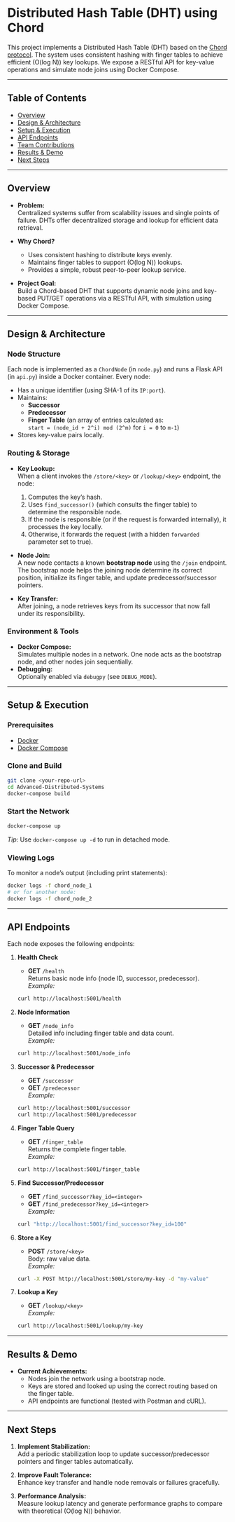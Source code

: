 # Distributed Hash Table (DHT) using Chord

This project implements a Distributed Hash Table (DHT) based on the [Chord protocol](http://pdos.lcs.mit.edu/chord/). The system uses consistent hashing with finger tables to achieve efficient \(O(log N)\) key lookups. We expose a RESTful API for key-value operations and simulate node joins using Docker Compose.

---

## Table of Contents

- [Overview](#overview)
- [Design & Architecture](#design--architecture)
- [Setup & Execution](#setup--execution)
- [API Endpoints](#api-endpoints)
- [Team Contributions](#team-contributions)
- [Results & Demo](#results--demo)
- [Next Steps](#next-steps)

---

## Overview

- **Problem:**  
  Centralized systems suffer from scalability issues and single points of failure. DHTs offer decentralized storage and lookup for efficient data retrieval.

- **Why Chord?**  
  - Uses consistent hashing to distribute keys evenly.  
  - Maintains finger tables to support \(O(log N)\) lookups.  
  - Provides a simple, robust peer-to-peer lookup service.

- **Project Goal:**  
  Build a Chord-based DHT that supports dynamic node joins and key-based PUT/GET operations via a RESTful API, with simulation using Docker Compose.

---

## Design & Architecture

### Node Structure

Each node is implemented as a `ChordNode` (in `node.py`) and runs a Flask API (in `api.py`) inside a Docker container. Every node:
- Has a unique identifier (using SHA-1 of its `IP:port`).
- Maintains:
  - **Successor**
  - **Predecessor**
  - **Finger Table** (an array of entries calculated as:  
    `start = (node_id + 2^i) mod (2^m)` for `i = 0` to `m-1`)
- Stores key-value pairs locally.

### Routing & Storage

- **Key Lookup:**  
  When a client invokes the `/store/<key>` or `/lookup/<key>` endpoint, the node:
  1. Computes the key’s hash.
  2. Uses `find_successor()` (which consults the finger table) to determine the responsible node.
  3. If the node is responsible (or if the request is forwarded internally), it processes the key locally.
  4. Otherwise, it forwards the request (with a hidden `forwarded` parameter set to true).

- **Node Join:**  
  A new node contacts a known **bootstrap node** using the `/join` endpoint. The bootstrap node helps the joining node determine its correct position, initialize its finger table, and update predecessor/successor pointers.

- **Key Transfer:**  
  After joining, a node retrieves keys from its successor that now fall under its responsibility.

### Environment & Tools

- **Docker Compose:**  
  Simulates multiple nodes in a network. One node acts as the bootstrap node, and other nodes join sequentially.
- **Debugging:**  
  Optionally enabled via `debugpy` (see `DEBUG_MODE`).

---

## Setup & Execution

### Prerequisites

- [Docker](https://docs.docker.com/get-docker/)
- [Docker Compose](https://docs.docker.com/compose/)

### Clone and Build

```bash
git clone <your-repo-url>
cd Advanced-Distributed-Systems
docker-compose build
```

### Start the Network

```bash
docker-compose up
```

*Tip:* Use `docker-compose up -d` to run in detached mode.

### Viewing Logs

To monitor a node’s output (including print statements):

```bash
docker logs -f chord_node_1
# or for another node:
docker logs -f chord_node_2
```

---

## API Endpoints

Each node exposes the following endpoints:

1. **Health Check**  
   - **GET** `/health`  
   Returns basic node info (node ID, successor, predecessor).  
   _Example:_
   ```bash
   curl http://localhost:5001/health
   ```

2. **Node Information**  
   - **GET** `/node_info`  
   Detailed info including finger table and data count.  
   _Example:_
   ```bash
   curl http://localhost:5001/node_info
   ```

3. **Successor & Predecessor**  
   - **GET** `/successor`  
   - **GET** `/predecessor`  
   _Example:_
   ```bash
   curl http://localhost:5001/successor
   curl http://localhost:5001/predecessor
   ```

4. **Finger Table Query**  
   - **GET** `/finger_table`  
   Returns the complete finger table.  
   _Example:_
   ```bash
   curl http://localhost:5001/finger_table
   ```

5. **Find Successor/Predecessor**  
   - **GET** `/find_successor?key_id=<integer>`  
   - **GET** `/find_predecessor?key_id=<integer>`  
   _Example:_
   ```bash
   curl "http://localhost:5001/find_successor?key_id=100"
   ```

6. **Store a Key**  
   - **POST** `/store/<key>`  
   Body: raw value data.  
   _Example:_
   ```bash
   curl -X POST http://localhost:5001/store/my-key -d "my-value"
   ```

7. **Lookup a Key**  
   - **GET** `/lookup/<key>`  
   _Example:_
   ```bash
   curl http://localhost:5001/lookup/my-key
   ```

---

## Results & Demo

- **Current Achievements:**
  - Nodes join the network using a bootstrap node.
  - Keys are stored and looked up using the correct routing based on the finger table.
  - API endpoints are functional (tested with Postman and cURL).

---

## Next Steps

1. **Implement Stabilization:**  
   Add a periodic stabilization loop to update successor/predecessor pointers and finger tables automatically.

2. **Improve Fault Tolerance:**  
   Enhance key transfer and handle node removals or failures gracefully.

3. **Performance Analysis:**  
   Measure lookup latency and generate performance graphs to compare with theoretical \(O(log N)\) behavior.


